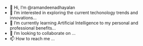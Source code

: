 - 👋 Hi, I’m @ramandeenadhayalan
- 👀 I’m interested in exploring the current techonology trends and innovations...
- 🌱 I’m currently learning Artificial Intelligence to my personal and professional benefits...
- 💞️ I’m looking to collaborate on ...
- 📫 How to reach me ...

<!---
ramandeenadhayalan/ramandeenadhayalan is a ✨ special ✨ repository because its `README.md` (this file) appears on your GitHub profile.
You can click the Preview link to take a look at your changes.
--->
